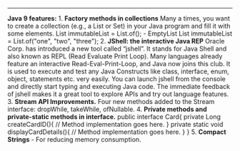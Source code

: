 ***
**Java 9 features:**
       1. **Factory methods in collections**
		Many a times, you want to create a collection (e.g., a List or Set) in your Java program and fill it with some elements.
		List immutableList = List.of(); - EmptyList
		List immutableList = List.of("one", "two", "three");
	2. **JShell: the interactive Java REP**
		Oracle Corp. has introduced a new tool called “jshell”. It stands for Java Shell and also known as REPL (Read Evaluate Print Loop). 
		Many languages already feature an interactive Read-Eval-Print-Loop, and Java now joins this club. 
		It is used to execute and test any Java Constructs like class, interface, enum, object, statements etc. very easily. 
		You can launch jshell from the console and directly start typing and executing Java code. 
		The immediate feedback of jshell makes it a great tool to explore APIs and try out language features.
	3. **Stream API Improvements.**
		Four new methods added to the Stream interface: dropWhile, takeWhile, ofNullable.
	4. **Private methods and private-static methods in interface.**
		public interface Card{
			private Long createCardID(){
				// Method implementation goes here.
			}
			private static void displayCardDetails(){
				// Method implementation goes here.
			}
			}
   	5. **Compact Strings** - For reducing memory consumption.
